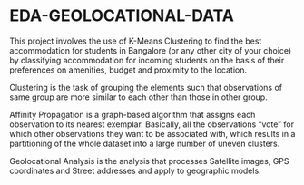 # EDA-GEOLOCATIONAL-DATA

This project involves the use of K-Means Clustering to find the best accommodation for students in Bangalore (or any other city of your choice) by classifying accommodation for incoming students on the basis of their preferences on amenities, budget and proximity to the location.

Clustering is the task of grouping the elements such that observations of same group are more similar to each other than those in other group.

Affinity Propagation is a graph-based algorithm that assigns each observation to its nearest exemplar. Basically, all the observations “vote” for which other observations they want to be associated with, which results in a partitioning of the whole dataset into a large number of uneven clusters.

Geolocational Analysis is the analysis that processes Satellite images, GPS coordinates and Street addresses and apply to geographic models.
